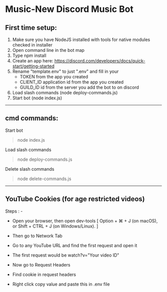 # Music-New Discord Music Bot

## First time setup:
1. Make sure you have NodeJS installed with tools for native modules checked in installer
2. Open command line in the bot map
3. Type npm install
4. Create an app here: https://discord.com/developers/docs/quick-start/getting-started
5. Rename "template.env" to just ".env" and fill in your 
    * TOKEN from the app you created 
    * CLIENT_ID application id from the app you created
    * GUILD_ID id from the server you add the bot to on discord
6. Load slash commands (node deploy-commands.js)
7. Start bot (node index.js)

---

## cmd commands:

Start bot

> node index.js

Load slash commands

> node deploy-commands.js

Delete slash commands

> node delete-commands.js

---

## YouTube Cookies (for age restricted videos)

Steps : -

* Open your browser, then open dev-tools [ Option + ⌘ + J (on macOS), or Shift + CTRL + J (on Windows/Linux). ]

* Then go to Network Tab

* Go to any YouTube URL and find the first request and open it

* The first request would be watch?v="Your video ID"

* Now go to Request Headers

* Find cookie in request headers

* Right click copy value and paste this in .env file
